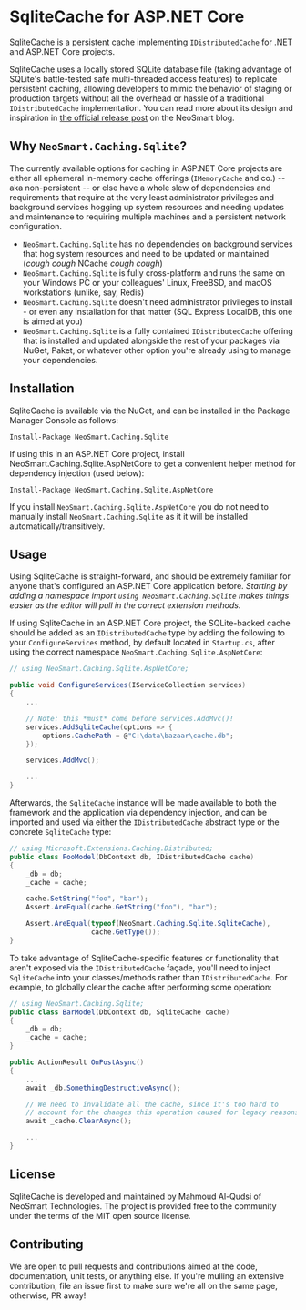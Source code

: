 # SqliteCache for ASP.NET Core

[SqliteCache](https://neosmart.net/blog/2019/sqlite-cache-for-asp-net-core) is a persistent cache
implementing `IDistributedCache` for .NET and ASP.NET Core projects.

SqliteCache uses a locally stored SQLite database file (taking advantage of SQLite's battle-tested
safe multi-threaded access features) to replicate persistent caching, allowing developers to mimic
the behavior of staging or production targets without all the overhead or hassle of a traditional
`IDistributedCache` implementation. You can read more about its design and inspiration in [the
official release post](https://neosmart.net/blog/2019/sqlite-cache-for-asp-net-core) on the NeoSmart
blog.

## Why `NeoSmart.Caching.Sqlite`?

The currently available options for caching in ASP.NET Core projects are either all ephemeral
in-memory cache offerings (`IMemoryCache` and co.) -- aka non-persistent -- or else have a whole
slew of dependencies and requirements that require at the very least administrator privileges and
background services hogging up system resources and needing updates and maintenance to requiring
multiple machines and a persistent network configuration.

* `NeoSmart.Caching.Sqlite` has no dependencies on background services that hog system resources and
need to be updated or maintained (*cough* *cough* NCache *cough* *cough*)
* `NeoSmart.Caching.Sqlite` is fully cross-platform and runs the same on your Windows PC or your
colleagues' Linux, FreeBSD, and macOS workstations (unlike, say, Redis)
* `NeoSmart.Caching.Sqlite` doesn't need administrator privileges to install - or even any installation
for that matter (SQL Express LocalDB, this one is aimed at you)
* `NeoSmart.Caching.Sqlite` is a fully contained `IDistributedCache` offering that is installed and
updated alongside the rest of your packages via NuGet, Paket, or whatever other option you're
already using to manage your dependencies.

## Installation

SqliteCache is available via the NuGet, and can be installed in the Package Manager Console as
follows:

```
Install-Package NeoSmart.Caching.Sqlite
```

If using this in an ASP.NET Core project, install NeoSmart.Caching.Sqlite.AspNetCore to get a 
convenient helper method for dependency injection (used below):

```
Install-Package NeoSmart.Caching.Sqlite.AspNetCore
```

If you install `NeoSmart.Caching.Sqlite.AspNetCore` you do not need to manually install 
`NeoSmart.Caching.Sqlite` as it it will be installed automatically/transitively.

## Usage

Using SqliteCache is straight-forward, and should be extremely familiar for anyone that's configured
an ASP.NET Core application before. *Starting by adding a namespace import `using
NeoSmart.Caching.Sqlite` makes things easier as the editor will pull in the correct extension
methods.*

If using SqliteCache in an ASP.NET Core project, the SQLite-backed cache should be added as an
`IDistributedCache` type by adding the following to your `ConfigureServices` method, by default
located in `Startup.cs`, after using the correct namespace `NeoSmart.Caching.Sqlite.AspNetCore`:

```csharp
// using NeoSmart.Caching.Sqlite.AspNetCore;

public void ConfigureServices(IServiceCollection services)
{
    ...

    // Note: this *must* come before services.AddMvc()!
    services.AddSqliteCache(options => {
        options.CachePath = @"C:\data\bazaar\cache.db";
    });

    services.AddMvc();

    ...
}
```

Afterwards, the `SqliteCache` instance will be made available to both the framework and the
application via dependency injection, and can be imported and used via either the
`IDistributedCache` abstract type or the concrete `SqliteCache` type:

```csharp
// using Microsoft.Extensions.Caching.Distributed;
public class FooModel(DbContext db, IDistributedCache cache)
{
    _db = db;
    _cache = cache;

    cache.SetString("foo", "bar");
    Assert.AreEqual(cache.GetString("foo"), "bar");

    Assert.AreEqual(typeof(NeoSmart.Caching.Sqlite.SqliteCache),
                    cache.GetType());
}
```

To take advantage of SqliteCache-specific features or functionality that aren't exposed via the 
`IDistributedCache` façade, you'll need to inject `SqliteCache` into your classes/methods rather than 
`IDistributedCache`. For example, to globally clear the cache after performing some operation:

```csharp
// using NeoSmart.Caching.Sqlite;
public class BarModel(DbContext db, SqliteCache cache)
{
    _db = db;
    _cache = cache;
}

public ActionResult OnPostAsync()
{
    ...
    await _db.SomethingDestructiveAsync();

    // We need to invalidate all the cache, since it's too hard to
    // account for the changes this operation caused for legacy reasons.
    await _cache.ClearAsync();

    ...
}
```

## License

SqliteCache is developed and maintained by Mahmoud Al-Qudsi of NeoSmart Technologies. The project is
provided free to the community under the terms of the MIT open source license.

## Contributing

We are open to pull requests and contributions aimed at the code, documentation, unit tests, or
anything else. If you're mulling an extensive contribution, file an issue first to make sure we're
all on the same page, otherwise, PR away!

